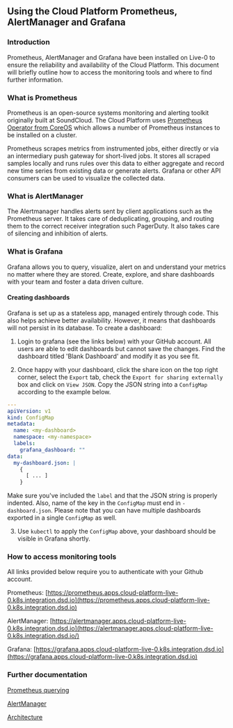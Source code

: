 ## Using the Cloud Platform Prometheus, AlertManager and Grafana
### Introduction
Prometheus, AlertManager and Grafana have been installed on Live-0 to ensure the reliability and availability of the Cloud Platform. This document will briefly outline how to access the monitoring tools and where to find further information.

### What is Prometheus

Prometheus is an open-source systems monitoring and alerting toolkit originally built at SoundCloud. The Cloud Platform uses [Prometheus Operator from CoreOS](https://github.com/coreos/prometheus-operator) which allows a number of Prometheus instances to be installed on a cluster.

Prometheus scrapes metrics from instrumented jobs, either directly or via an intermediary push gateway for short-lived jobs. It stores all scraped samples locally and runs rules over this data to either aggregate and record new time series from existing data or generate alerts. Grafana or other API consumers can be used to visualize the collected data.

### What is AlertManager

The Alertmanager handles alerts sent by client applications such as the Prometheus server. It takes care of deduplicating, grouping, and routing them to the correct receiver integration such PagerDuty. It also takes care of silencing and inhibition of alerts.

### What is Grafana

Grafana allows you to query, visualize, alert on and understand your metrics no matter where they are stored. Create, explore, and share dashboards with your team and foster a data driven culture.

#### Creating dashboards
Grafana is set up as a stateless app, managed entirely through code. This also helps achieve better availability. However, it means that dashboards will not persist in its database. To create a dashboard:

1. Login to grafana (see the links below) with your GitHub account. All users are able to edit dashboards but cannot save the changes. Find the dashboard titled 'Blank Dashboard' and modify it as you see fit.

2. Once happy with your dashboard, click the share icon on the top right corner, select the `Export` tab, check the `Export for sharing externally` box and click on `View JSON`. Copy the JSON string into a `ConfigMap` according to the example below.

```YAML
---
apiVersion: v1
kind: ConfigMap
metadata:
  name: <my-dashboard>
  namespace: <my-namespace>
  labels:
    grafana_dashboard: ""
data:
  my-dashboard.json: |
    {
      [ ... ]
    }
```

Make sure you've included the `label` and that the JSON string is properly indented. Also, name of the key in the `ConfigMap` must end in `-dashboard.json`. Please note that you can have multiple dashboards exported in a single `ConfigMap` as well.

3. Use `kubectl` to apply the `ConfigMap` above, your dashboard should be visible in Grafana shortly.

### How to access monitoring tools

All links provided below require you to authenticate with your Github account.

Prometheus: [https://prometheus.apps.cloud-platform-live-0.k8s.integration.dsd.io](https://prometheus.apps.cloud-platform-live-0.k8s.integration.dsd.io)

AlertManager: [https://alertmanager.apps.cloud-platform-live-0.k8s.integration.dsd.io](https://alertmanager.apps.cloud-platform-live-0.k8s.integration.dsd.io/)

Grafana: [https://grafana.apps.cloud-platform-live-0.k8s.integration.dsd.io](https://grafana.apps.cloud-platform-live-0.k8s.integration.dsd.io)

### Further documentation

[Prometheus querying](https://prometheus.io/docs/prometheus/latest/querying/basics)

[AlertManager](https://prometheus.io/docs/alerting/alertmanager)

[Architecture](https://prometheus.io/docs/introduction/overview/##architecture)
